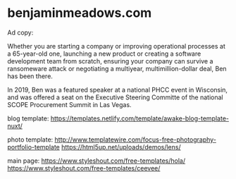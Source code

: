 # benjaminmeadows.com
 
Ad copy:

Whether you are starting a company or improving operational processes at a 65-year-old one, launching a new product or creating a software development team from scratch, ensuring your company can survive a ransomeware attack or negotiating a multiyear, multimillion-dollar deal, Ben has been there. 

In 2019, Ben was a featured speaker at a national PHCC event in Wisconsin, and was offered a seat on the Executive Steering Committe of the national SCOPE Procurement Summit in Las Vegas.

blog template:
https://templates.netlify.com/template/awake-blog-template-nuxt/

photo template:
http://www.templatewire.com/focus-free-photography-portfolio-template
https://html5up.net/uploads/demos/lens/

main page:
https://www.styleshout.com/free-templates/hola/
https://www.styleshout.com/free-templates/ceevee/
